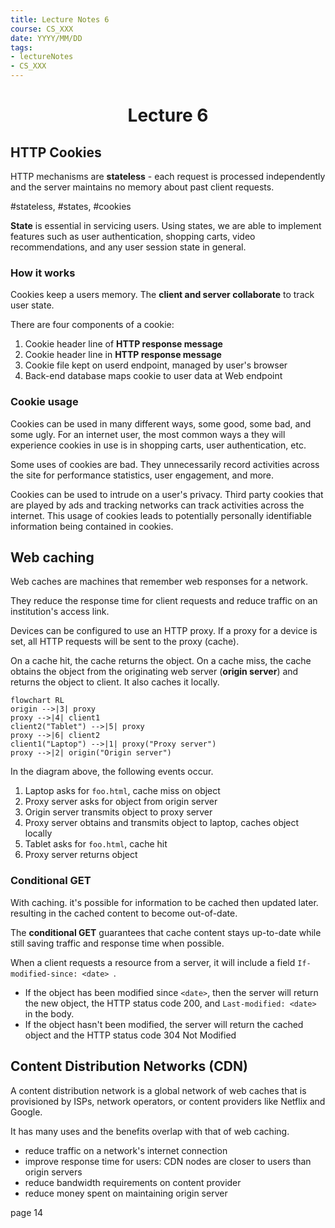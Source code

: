 ```yaml
---
title: Lecture Notes 6
course: CS_XXX
date: YYYY/MM/DD
tags: 
- lectureNotes
- CS_XXX
---
```


<center><h1>Lecture 6</h1></center>

## HTTP Cookies

HTTP mechanisms are **stateless** - each request is processed independently and the server maintains no memory about past client requests.

#stateless, #states, #cookies

**State** is essential in servicing users. Using states, we are able to implement features such as user authentication, shopping carts, video recommendations, and any user session state in general.

### How it works
Cookies keep a users memory. The **client and server collaborate** to track user state.

There are four components of a cookie:
1. Cookie header line of **HTTP response message**
2. Cookie header line in **HTTP response message**
3. Cookie file kept on userd endpoint, managed by user's browser
4. Back-end database maps cookie to user data at Web endpoint

### Cookie usage
Cookies can be used in many different ways, some good, some bad, and some ugly. For an internet user, the most common ways a they will experience cookies in use is in shopping carts, user authentication, etc.

Some uses of cookies are bad. They unnecessarily record activities across the site for performance statistics, user engagement, and more.

Cookies can be used to intrude on a user's privacy. Third party cookies that are played by ads and tracking networks can track activities across the internet. This usage of cookies leads to potentially personally identifiable information being contained in cookies.

## Web caching
Web caches are machines that remember web responses for a network.

They reduce the response time for client requests and reduce traffic on an institution's access link.

Devices can be configured to use an HTTP proxy. If a proxy for a device is set, all HTTP requests will be sent to the proxy (cache).

On a cache hit, the cache returns the object.
On a cache miss, the cache obtains the object from the originating web server (**origin server**) and returns the object to client. It also caches it locally.

```mermaid
flowchart RL
origin -->|3| proxy
proxy -->|4| client1
client2("Tablet") -->|5| proxy
proxy -->|6| client2
client1("Laptop") -->|1| proxy("Proxy server")
proxy -->|2| origin("Origin server")
```
In the diagram above, the following events occur.
1. Laptop asks for `foo.html`, cache miss on object
2. Proxy server asks for object from origin server
3. Origin server transmits object to proxy server
4. Proxy server obtains and transmits object to laptop, caches object locally
5. Tablet asks for `foo.html`, cache hit
6. Proxy server returns object

### Conditional GET
With caching. it's possible for information to be cached then updated later. resulting in the cached content to become out-of-date.

The **conditional GET** guarantees that cache content stays up-to-date while still saving traffic and response time when possible.

When a client requests a resource from a server, it will include a field `If-modified-since: <date> `. 
- If the object has been modified since `<date>`, then the server will return the new object, the HTTP status code 200, and  `Last-modified: <date>` in the body.
- If the object hasn't been modified, the server will return the cached object and the HTTP status code 304 Not Modified

## Content Distribution Networks (CDN)
A content distribution network is a global network of web caches that is provisioned by ISPs, network operators, or content providers like Netflix and Google.

It has many uses and the benefits overlap with that of web caching.
- reduce traffic on a network's internet connection
- improve response time for users: CDN nodes are closer to users than origin servers
- reduce bandwidth requirements on content provider
- reduce money spent on maintaining origin server

page 14